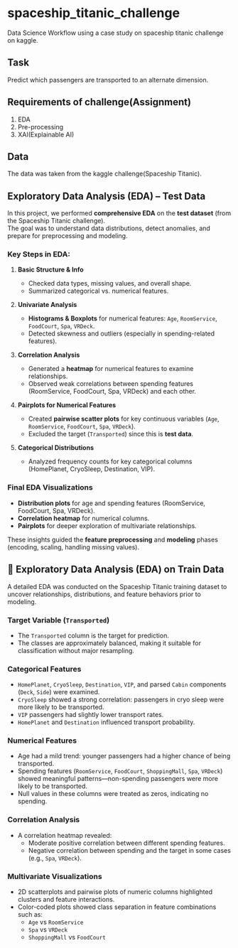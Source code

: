 # spaceship_titanic_challenge
Data Science Workflow using a case study on spaceship titanic challenge on kaggle.

## Task
Predict which passengers are transported to an alternate dimension. 

## Requirements of challenge(Assignment)
1. EDA
2. Pre-processing
3. XAI(Explainable AI)

## Data
The data was taken from the kaggle challenge(Spaceship Titanic).

## Exploratory Data Analysis (EDA) – Test Data

In this project, we performed **comprehensive EDA** on the **test dataset** (from the Spaceship Titanic challenge).  
The goal was to understand data distributions, detect anomalies, and prepare for preprocessing and modeling.

### Key Steps in EDA:
1. **Basic Structure & Info**  
   - Checked data types, missing values, and overall shape.
   - Summarized categorical vs. numerical features.

2. **Univariate Analysis**  
   - **Histograms & Boxplots** for numerical features: `Age`, `RoomService`, `FoodCourt`, `Spa`, `VRDeck`.  
   - Detected skewness and outliers (especially in spending-related features).

3. **Correlation Analysis**  
   - Generated a **heatmap** for numerical features to examine relationships.
   - Observed weak correlations between spending features (RoomService, FoodCourt, Spa, VRDeck) and each other.

4. **Pairplots for Numerical Features**  
   - Created **pairwise scatter plots** for key continuous variables (`Age`, `RoomService`, `FoodCourt`, `Spa`, `VRDeck`).  
   - Excluded the target (`Transported`) since this is **test data**.

5. **Categorical Distributions**  
   - Analyzed frequency counts for key categorical columns (HomePlanet, CryoSleep, Destination, VIP).

### Final EDA Visualizations
- **Distribution plots** for age and spending features (RoomService, FoodCourt, Spa, VRDeck).  
- **Correlation heatmap** for numerical columns.  
- **Pairplots** for deeper exploration of multivariate relationships.  

These insights guided the **feature preprocessing** and **modeling** phases (encoding, scaling, handling missing values).

## 🧪 Exploratory Data Analysis (EDA) on Train Data

A detailed EDA was conducted on the Spaceship Titanic training dataset to uncover relationships, distributions, and feature behaviors prior to modeling.

###  Target Variable (`Transported`)
- The `Transported` column is the target for prediction.
- The classes are approximately balanced, making it suitable for classification without major resampling.

###  Categorical Features
- `HomePlanet`, `CryoSleep`, `Destination`, `VIP`, and parsed `Cabin` components (`Deck`, `Side`) were examined.
- `CryoSleep` showed a strong correlation: passengers in cryo sleep were more likely to be transported.
- `VIP` passengers had slightly lower transport rates.
- `HomePlanet` and `Destination` influenced transport probability.

###  Numerical Features
- Age had a mild trend: younger passengers had a higher chance of being transported.
- Spending features (`RoomService`, `FoodCourt`, `ShoppingMall`, `Spa`, `VRDeck`) showed meaningful patterns—non-spending passengers were more likely to be transported.
- Null values in these columns were treated as zeros, indicating no spending.

###  Correlation Analysis
- A correlation heatmap revealed:
  - Moderate positive correlation between different spending features.
  - Negative correlation between spending and the target in some cases (e.g., `Spa`, `VRDeck`).

###  Multivariate Visualizations
- 2D scatterplots and pairwise plots of numeric columns highlighted clusters and feature interactions.
- Color-coded plots showed class separation in feature combinations such as:
  - `Age` vs `RoomService`
  - `Spa` vs `VRDeck`
  - `ShoppingMall` vs `FoodCourt`
